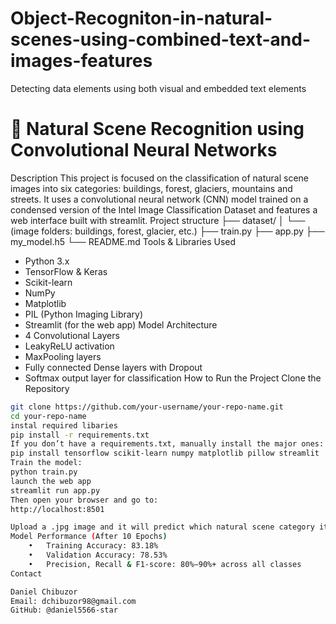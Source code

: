 # Object-Recogniton-in-natural-scenes-using-combined-text-and-images-features
Detecting data elements using both visual and embedded text elements 
# 🌄 Natural Scene Recognition using Convolutional Neural Networks
 Description
This project is focused on the classification of natural scene images into six categories: buildings, forest, glaciers, mountains and streets. It uses a convolutional neural network (CNN) model trained on a condensed version of the Intel Image Classification Dataset and features a web interface built with streamlit.
Project structure
├── dataset/
│   └── (image folders: buildings, forest, glacier, etc.)
├── train.py
├── app.py
├── my_model.h5
└── README.md
 Tools & Libraries Used
- Python 3.x
- TensorFlow & Keras
- Scikit-learn
- NumPy
- Matplotlib
- PIL (Python Imaging Library)
- Streamlit (for the web app)
Model Architecture
- 4 Convolutional Layers
- LeakyReLU activation
- MaxPooling layers
- Fully connected Dense layers with Dropout
- Softmax output layer for classification
How to Run the Project
Clone the Repository
```bash
git clone https://github.com/your-username/your-repo-name.git
cd your-repo-name
instal required libaries 
pip install -r requirements.txt
If you don’t have a requirements.txt, manually install the major ones:
pip install tensorflow scikit-learn numpy matplotlib pillow streamlit
Train the model:
python train.py
launch the web app
streamlit run app.py
Then open your browser and go to:
http://localhost:8501

Upload a .jpg image and it will predict which natural scene category it belongs to.
Model Performance (After 10 Epochs)
	•	Training Accuracy: 83.18%
	•	Validation Accuracy: 78.53%
	•	Precision, Recall & F1-score: 80%–90%+ across all classes
Contact

Daniel Chibuzor
Email: dchibuzor98@gmail.com
GitHub: @daniel5566-star
